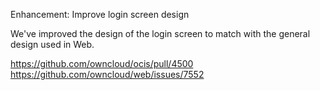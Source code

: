 Enhancement: Improve login screen design

We've improved the design of the login screen to match with the general design used in Web.

https://github.com/owncloud/ocis/pull/4500
https://github.com/owncloud/web/issues/7552
